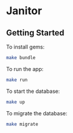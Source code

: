 # Janitor

## Getting Started

To install gems:

```bash
make bundle
```

To run the app:

```bash
make run
```

To start the database:

```bash
make up
```

To migrate the database:

```bash
make migrate
```
